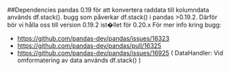 ##Dependencies
pandas 0.19
för att konvertera raddata till kolumndata används df.stack(). bugg som påverkar df.stack() i pandas >0.19.2. Därför bör vi hålla oss till version 0.19.2 ist�llet för 0.20.x
För mer info kring bugg:
- https://github.com/pandas-dev/pandas/issues/16323
- https://github.com/pandas-dev/pandas/pull/16325
- https://github.com/pandas-dev/pandas/issues/16925
(   DataHandler: Vid omformatering av data används df.stack()   )
